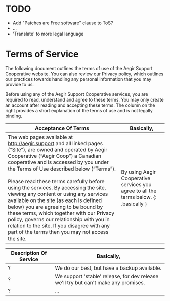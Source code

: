 TODO
====

- Add "Patches are Free software" clause to ToS?
- ...
- 'Translate' to more legal language


Terms of Service
================

The following document outlines the terms of use of the Aegir Support
Cooperative website. You can also review our Privacy policy, which outlines our
practices towards handling any personal information that you may provide to us.

Before using any of the Aegir Support Cooperative services, you are required to
read, understand and agree to these terms. You may only create an account after
reading and accepting these terms. The column on the right provides a short
explanation of the terms of use and is not legally binding.

Acceptance Of Terms | Basically,
---- | ----
The web pages available at http://aegir.support and all linked pages (“Site”), are owned and operated by Aegir Cooperative (“Aegir Coop”) a Canadian cooperative and is accessed by you under the Terms of Use described below (“Terms”). <br /> <br />Please read these terms carefully before using the services. By accessing the site, viewing any content or using any services available on the site (as each is defined below) you are agreeing to be bound by these terms, which together with our Privacy policy, governs our relationship with you in relation to the site. If you disagree with any part of the terms then you may not access the site. | By using Aegir Cooperative services you agree to all the terms below.  {: .basically }

Description Of Service | Basically,
---- | ----
? | We do our best, but have a backup available.
? | We support 'stable' release, for dev release we'll try but can't make any promises.
? | ...
